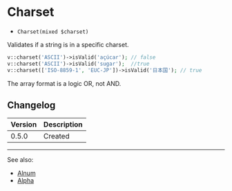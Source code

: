 # Charset

- `Charset(mixed $charset)`

Validates if a string is in a specific charset.

```php
v::charset('ASCII')->isValid('açúcar'); // false
v::charset('ASCII')->isValid('sugar');  //true
v::charset(['ISO-8859-1', 'EUC-JP'])->isValid('日本国'); // true
```

The array format is a logic OR, not AND.

## Changelog

Version | Description
--------|-------------
  0.5.0 | Created

***
See also:

- [Alnum](Alnum.md)
- [Alpha](Alpha.md)
